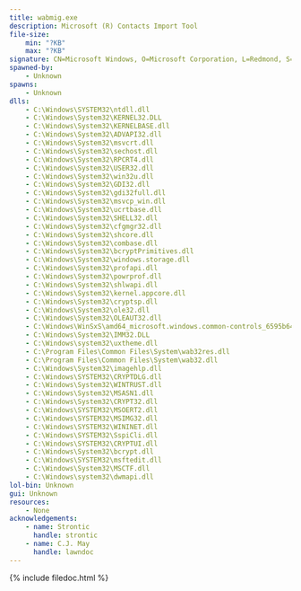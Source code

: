 ```yaml
---
title: wabmig.exe
description: Microsoft (R) Contacts Import Tool
file-size:
    min: "?KB"
    max: "?KB"
signature: CN=Microsoft Windows, O=Microsoft Corporation, L=Redmond, S=Washington, C=US
spawned-by:
    - Unknown
spawns:
    - Unknown
dlls:
    - C:\Windows\SYSTEM32\ntdll.dll
    - C:\Windows\System32\KERNEL32.DLL
    - C:\Windows\System32\KERNELBASE.dll
    - C:\Windows\System32\ADVAPI32.dll
    - C:\Windows\System32\msvcrt.dll
    - C:\Windows\System32\sechost.dll
    - C:\Windows\System32\RPCRT4.dll
    - C:\Windows\System32\USER32.dll
    - C:\Windows\System32\win32u.dll
    - C:\Windows\System32\GDI32.dll
    - C:\Windows\System32\gdi32full.dll
    - C:\Windows\System32\msvcp_win.dll
    - C:\Windows\System32\ucrtbase.dll
    - C:\Windows\System32\SHELL32.dll
    - C:\Windows\System32\cfgmgr32.dll
    - C:\Windows\System32\shcore.dll
    - C:\Windows\System32\combase.dll
    - C:\Windows\System32\bcryptPrimitives.dll
    - C:\Windows\System32\windows.storage.dll
    - C:\Windows\System32\profapi.dll
    - C:\Windows\System32\powrprof.dll
    - C:\Windows\System32\shlwapi.dll
    - C:\Windows\System32\kernel.appcore.dll
    - C:\Windows\System32\cryptsp.dll
    - C:\Windows\System32\ole32.dll
    - C:\Windows\System32\OLEAUT32.dll
    - C:\Windows\WinSxS\amd64_microsoft.windows.common-controls_6595b64144ccf1df_6.0.17763.1518_none_de6e2bd0534e2567\COMCTL32.dll
    - C:\Windows\System32\IMM32.DLL
    - C:\Windows\system32\uxtheme.dll
    - C:\Program Files\Common Files\System\wab32res.dll
    - C:\Program Files\Common Files\System\wab32.dll
    - C:\Windows\System32\imagehlp.dll
    - C:\Windows\SYSTEM32\CRYPTDLG.dll
    - C:\Windows\System32\WINTRUST.dll
    - C:\Windows\System32\MSASN1.dll
    - C:\Windows\System32\CRYPT32.dll
    - C:\Windows\SYSTEM32\MSOERT2.dll
    - C:\Windows\SYSTEM32\MSIMG32.dll
    - C:\Windows\SYSTEM32\WININET.dll
    - C:\Windows\SYSTEM32\SspiCli.dll
    - C:\Windows\SYSTEM32\CRYPTUI.dll
    - C:\Windows\System32\bcrypt.dll
    - C:\Windows\SYSTEM32\msftedit.dll
    - C:\Windows\System32\MSCTF.dll
    - C:\Windows\system32\dwmapi.dll
lol-bin: Unknown
gui: Unknown
resources:
    - None
acknowledgements:
    - name: Strontic
      handle: strontic
    - name: C.J. May
      handle: lawndoc
---
```


{% include filedoc.html %}
